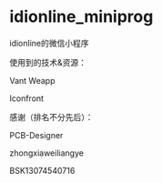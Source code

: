 # idionline_miniprog
idionline的微信小程序

使用到的技术&资源：

Vant Weapp

Iconfront

感谢（排名不分先后）：

PCB-Designer

zhongxiaweiliangye

BSK13074540716
